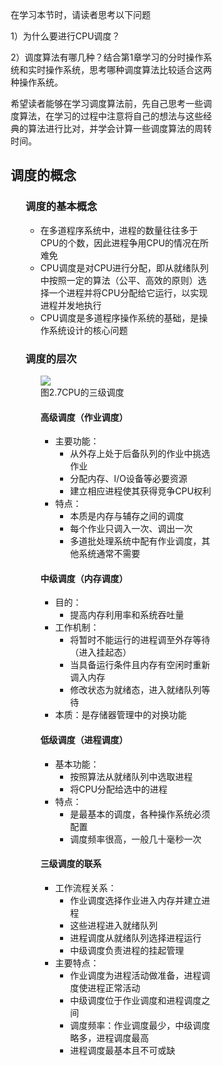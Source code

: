 <div style="float: left; width: 64%; padding: 1%;">

在学习本节时，请读者思考以下问题

1）为什么要进行CPU调度？

2）调度算法有哪几种？结合第1章学习的分时操作系统和实时操作系统，思考哪种调度算法比较适合这两种操作系统。

希望读者能够在学习调度算法前，先自己思考一些调度算法，在学习的过程中注意将自己的想法与这些经典的算法进行比对，并学会计算一些调度算法的周转时间。

## 调度的概念

<ul>

### 调度的基本概念
- 在多道程序系统中，进程的数量往往多于CPU的个数，因此进程争用CPU的情况在所难免
- CPU调度是对CPU进行分配，即从就绪队列中按照一定的算法（公平、高效的原则）选择一个进程并将CPU分配给它运行，以实现进程并发地执行
- CPU调度是多道程序操作系统的基础，是操作系统设计的核心问题

### 调度的层次

<ul>

![](https://cdn-mineru.openxlab.org.cn/model-mineru/prod/7f02ae01d0a171c46a1a035b0848db7cb0ff1cf0d5d243f56b408c781bf2bcb8.jpg)  
图2.7CPU的三级调度

#### 高级调度（作业调度）
- 主要功能：
  - 从外存上处于后备队列的作业中挑选作业
  - 分配内存、I/O设备等必要资源
  - 建立相应进程使其获得竞争CPU权利
- 特点：
  - 本质是内存与辅存之间的调度
  - 每个作业只调入一次、调出一次
  - 多道批处理系统中配有作业调度，其他系统通常不需要

#### 中级调度（内存调度）
- 目的：
  - 提高内存利用率和系统吞吐量
- 工作机制：
  - 将暂时不能运行的进程调至外存等待（进入挂起态）
  - 当具备运行条件且内存有空闲时重新调入内存
  - 修改状态为就绪态，进入就绪队列等待
- 本质：是存储器管理中的对换功能

#### 低级调度（进程调度）
- 基本功能：
  - 按照算法从就绪队列中选取进程
  - 将CPU分配给选中的进程
- 特点：
  - 是最基本的调度，各种操作系统必须配置
  - 调度频率很高，一般几十毫秒一次

#### 三级调度的联系
- 工作流程关系：
  - 作业调度选择作业进入内存并建立进程
  - 这些进程进入就绪队列
  - 进程调度从就绪队列选择进程运行
  - 中级调度负责进程的挂起管理
- 主要特点：
  - 作业调度为进程活动做准备，进程调度使进程正常活动
  - 中级调度位于作业调度和进程调度之间
  - 调度频率：作业调度最少，中级调度略多，进程调度最高
  - 进程调度最基本且不可或缺

</ul>

</ul>

</div>
<div style="float: right; width: 26%; padding: 1%;">

</div>
<div style="clear: both;"></div>

